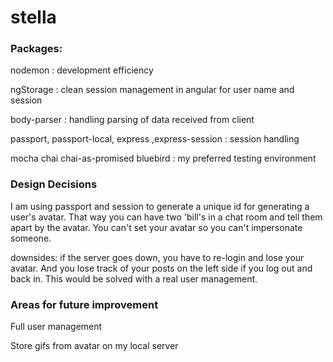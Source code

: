 # stella

### Packages:
nodemon : development efficiency

ngStorage : clean session management in angular for user name and session

body-parser : handling parsing of data received from client

passport, passport-local, express ,express-session : session handling

mocha chai chai-as-promised bluebird : my preferred testing environment     

### Design Decisions

I am using passport and session to generate a unique id for generating a user's avatar.  That way you can have two 'bill's in a chat room and tell them apart by the avatar.  You can't set your avatar so you can't impersonate someone.

downsides:  if the server goes down, you have to re-login and lose your avatar.  And you lose track of your posts on the left side if you log out and back in.  This would be solved with a real user management.

### Areas for future improvement
Full user management

Store gifs from avatar on my local server
